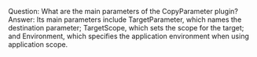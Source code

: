 Question: What are the main parameters of the CopyParameter plugin?
Answer: Its main parameters include TargetParameter, which names the destination parameter; TargetScope, which sets the scope for the target; and Environment, which specifies the application environment when using application scope.
